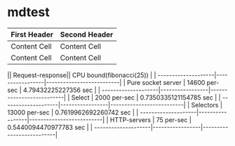# mdtest
| First Header  | Second Header |
| ------------- | ------------- |
| Content Cell  | Content Cell  |
| Content Cell  | Content Cell  |

|| Request-response|| CPU bound(fibonacci(25)) | 
| --------------------|-----------------|--------------------------|
| Pure socket server  | 14600 per-sec   | 4.79432225227356 sec     |
| --------------------|-----------------|--------------------------|
| Select              | 2000  per-sec   | 0.7350335121154785 sec   |
| --------------------|-----------------|--------------------------|
| Selectors           | 13000 per-sec   | 0.7619962692260742 sec   |
| --------------------|-----------------|--------------------------|
| HTTP-servers        | 75    per-sec   | 0.5440094470977783 sec   |
| --------------------|-----------------|--------------------------|
